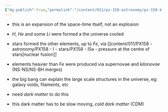 ```yaml
---
{"dg-publish":true,"permalink":"/content/011/px-158-astronomy/px-158-k-the-universe/px-158-k4-the-big-bang-theory/","noteIcon":"1","created":"2024-11-25T10:50:32.000+00:00","updated":"2024-11-26T20:14:53.364+00:00"}
---
```


- this is an expansion of the space-time itself, not an explosion

- $H$, $He$ and some $Li$ were formed a the universe cooled
- stars formed the other elements, up to $Fe$, via [[content/011/PX158 - astronomy/PX158 - I - stars/PX158 - I5a - pressure at the centre of stars\|nuclear fusion]] 
- elements heavier than $Fe$ were produced via supernovae and *kilonovae* (NS-NS/NS-BH merges)

- the big bang can explain the large scale structures in the universe, eg: galaxy voids, filaments, etc
- need *dark matter* to do this
- this dark matter has to be slow moving, *cold dark matter* (CDM)